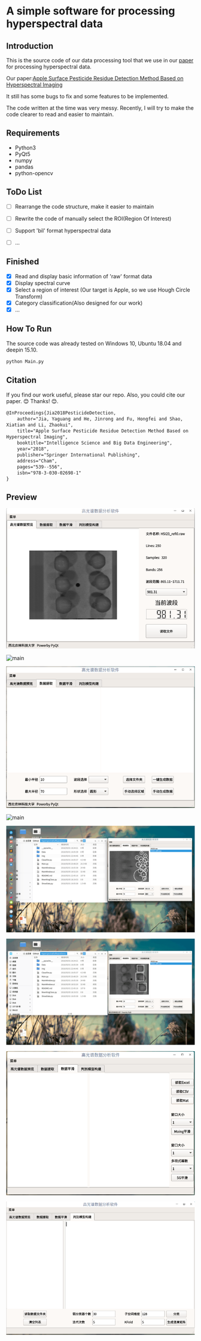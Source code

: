 # A simple software for processing hyperspectral data
## Introduction
This is the source code of our data processing tool that  we use in our [paper](https://link.springer.com/chapter/10.1007/978-3-030-02698-1_47) 
 for processing hyperspectral data.

Our paper:[Apple Surface Pesticide Residue Detection Method Based on Hyperspectral Imaging](https://link.springer.com/chapter/10.1007/978-3-030-02698-1_47) 

It still has some bugs to fix and some features to be implemented. 

The code written at the time was very messy. Recently, I will try to make the code clearer to read and easier to maintain.

## Requirements
- Python3
- PyQt5
- numpy
- pandas
- python-opencv

## ToDo List
- [ ] Rearrange the code structure, make it easier to maintain
- [ ] Rewrite the code of manually select the ROI(Region Of Interest)
- [ ] Support 'bil' format hyperspectral data
- [ ] ...


## Finished
- [x] Read and display basic information of 'raw' format data 
- [x] Display spectral curve
- [x] Select a region of interest (Our target is Apple, so we use Hough Circle Transform)
- [x] Category classification(Also designed for our work)
- [x] ...

## How To Run
The source code was already tested on Windows 10, Ubuntu 18.04 and deepin 15.10.

```bash
python Main.py
```

## Citation
If you find our work useful, please star our repo.
Also, you could cite our paper.
😊 Thanks! 😊.
```
@InProceedings{Jia2018PesticideDetection,
	author="Jia, Yaguang and He, Jinrong and Fu, Hongfei and Shao, Xiatian and Li, Zhaokui",
	title="Apple Surface Pesticide Residue Detection Method Based on Hyperspectral Imaging",
	booktitle="Intelligence Science and Big Data Engineering",
	year="2018",
	publisher="Springer International Publishing",
	address="Cham",
	pages="539--556",
	isbn="978-3-030-02698-1"
}
```
## Preview

![main](/img/Window.png)

![main](/img/1.gif)

![main](/img/2.gif)

![main](/img/3.gif)

![main](/img/4.gif)

![main](/img/5.gif)

![main](/img/6.gif)

![main](/img/7.gif)

